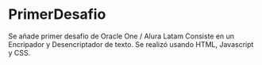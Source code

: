 # PrimerDesafio 
Se añade primer desafio de Oracle One / Alura Latam
Consiste en un Encripador y Desencriptador de texto.
Se realizó usando HTML, Javascript y CSS.

